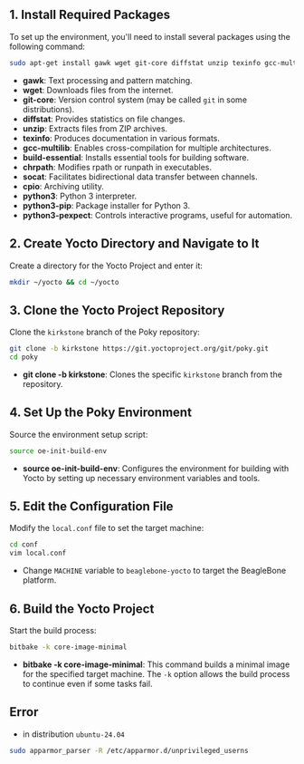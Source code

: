 
## 1. **Install Required Packages**
   To set up the environment, you'll need to install several packages using the following command:

   ```bash
   sudo apt-get install gawk wget git-core diffstat unzip texinfo gcc-multilib build-essential chrpath socat cpio python3 python3-pip python3-pexpect
   ```

   - **gawk**: Text processing and pattern matching.
   - **wget**: Downloads files from the internet.
   - **git-core**: Version control system (may be called `git` in some distributions).
   - **diffstat**: Provides statistics on file changes.
   - **unzip**: Extracts files from ZIP archives.
   - **texinfo**: Produces documentation in various formats.
   - **gcc-multilib**: Enables cross-compilation for multiple architectures.
   - **build-essential**: Installs essential tools for building software.
   - **chrpath**: Modifies rpath or runpath in executables.
   - **socat**: Facilitates bidirectional data transfer between channels.
   - **cpio**: Archiving utility.
   - **python3**: Python 3 interpreter.
   - **python3-pip**: Package installer for Python 3.
   - **python3-pexpect**: Controls interactive programs, useful for automation.

## 2. **Create Yocto Directory and Navigate to It**
   Create a directory for the Yocto Project and enter it:

   ```bash
   mkdir ~/yocto && cd ~/yocto
   ```

## 3. **Clone the Yocto Project Repository**
   Clone the `kirkstone` branch of the Poky repository:

   ```bash
   git clone -b kirkstone https://git.yoctoproject.org/git/poky.git
   cd poky
   ```

   - **git clone -b kirkstone**: Clones the specific `kirkstone` branch from the repository.

## 4. **Set Up the Poky Environment**
   Source the environment setup script:

   ```bash
   source oe-init-build-env
   ```

   - **source oe-init-build-env**: Configures the environment for building with Yocto by setting up necessary environment variables and tools.

## 5. **Edit the Configuration File**
   Modify the `local.conf` file to set the target machine:

   ```bash
   cd conf
   vim local.conf
   ```

   - Change `MACHINE` variable to `beaglebone-yocto` to target the BeagleBone platform.

## 6. **Build the Yocto Project**
   Start the build process:

   ```bash
   bitbake -k core-image-minimal
   ```

   - **bitbake -k core-image-minimal**: This command builds a minimal image for the specified target machine. The `-k` option allows the build process to continue even if some tasks fail.

## Error
* in distribution `ubuntu-24.04`
```bash
sudo apparmor_parser -R /etc/apparmor.d/unprivileged_userns
```
